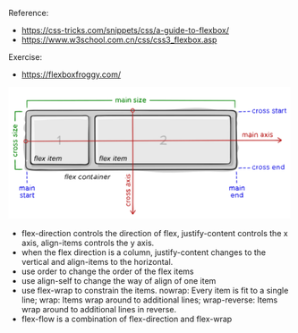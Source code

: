 Reference: 
* https://css-tricks.com/snippets/css/a-guide-to-flexbox/
* https://www.w3school.com.cn/css/css3_flexbox.asp

Exercise:
* https://flexboxfroggy.com/

![](basic.svg)


* flex-direction controls the direction of flex, justify-content controls the x axis, align-items controls the y axis.
* when the flex direction is a column, justify-content changes to the vertical and align-items to the horizontal.
* use order to change the order of the flex items
* use align-self to change the way of align of one item
* use flex-wrap to constrain the items. nowrap: Every item is fit to a single line; wrap: Items wrap around to additional lines; wrap-reverse: Items wrap around to additional lines in reverse.
* flex-flow is a combination of flex-direction and flex-wrap
